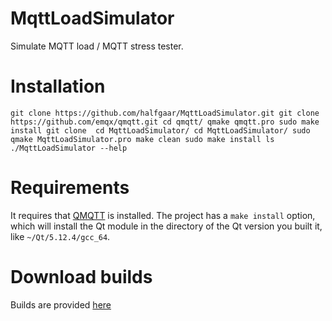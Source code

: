 # MqttLoadSimulator

Simulate MQTT load / MQTT stress tester.

# Installation

`git clone https://github.com/halfgaar/MqttLoadSimulator.git
git clone https://github.com/emqx/qmqtt.git
cd qmqtt/
qmake qmqtt.pro
sudo make install
git clone 
cd MqttLoadSimulator/
cd MqttLoadSimulator/
sudo qmake MqttLoadSimulator.pro
make clean
sudo make install
ls
./MqttLoadSimulator --help`

# Requirements

It requires that [QMQTT](https://github.com/emqx/qmqtt) is installed. The project has a `make install` option, which will install the Qt module in the directory of the Qt version you built it, like `~/Qt/5.12.4/gcc_64`.

# Download builds

Builds are provided [here](https://www.flashmq.org/download/mqtt-load-simulator/)

